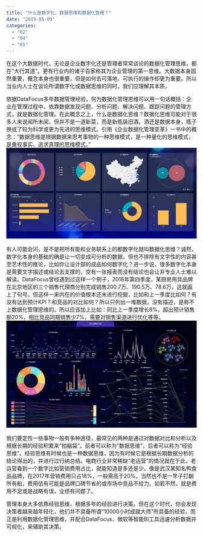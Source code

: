 ```yaml
---
title: "什么是数字化、数据思维和数据化管理？"
date: "2019-05-09"
categories: 
  - "02"
  - "04"
  - "05"
---
```


在这个大数据时代，无论是企业数字化还是管理者常常谈论的数据化管理思维，都在“大行其道”。更有行业内的诸子百家称其为企业管理的第一思维。大数据本身固然重要，概念本身也很重要，但是如何去可落地、可执行的操作却更为重要。所以当业内人士在谈论所谓数字化或数据思维的同时，我们应理解其本质。

依据DataFocus多年数据管理经验，何为数据化管理思维可以用一句话概括：企业在管理过程中，依靠数据发现问题、分析问题、解决问题、跟踪问题的管理方式，就是数据化管理。在此概念之上，什么是数据化思维？数据化思维可能对于很多人来说闻所未闻，但并不是一道新菜，而是新瓶装旧酒。酒还是数据本身，瓶子换成了较为科学或更为先进的思维模式。引用《企业数据化管理变革》一书中的概念：“数据思维是根据数据来思考事物的一种思维模式，是一种量化的思维模式，是重视事实、追求真理的思维模式。”![](images/23418129-3BD0-485f-9E55-D5133ED8599B-1024x488.jpg)

有人可能会问，是不是把所有能和业务联系上的都数字化就叫数据化思维？诚然，数字化本身的基础的确是让一切变成可分析的数据，但也不排除有文字性的内容甚至艺术性的推论，比如你让设计部的成品如何数字化？进一步说，很多数字化本身是需要文字描述或结论去支撑的，空有一张报表而没有结论也会让非专业人士难以解读。DataFocus曾经遇到过这样一个例子，2018年第四季度，某厨房用具品牌在北京地区的三个销售代理商分别完成销售200.7万、190.5万、78.6万，这就画上了句号。但这样一来内在的价值根本还未进行挖掘，比如和上一季度比如何？有没有达到预计KPI？和竞品的对比如何？所以只列出一堆数据，没有描述，是称不上数据化管理思维的。所以应该加上比如：同比上一季度增长8%，超出预计销售额20%，相比竞品同期销售少7%，需要对销售渠道进行优化等等。![](images/624AB114-9058-4198-9AC9-1FF519255161-1-1024x575.jpg)

我们要定性一些事物一般有多种途径，最常见的两种是通过对数据对比和分析以及根据长期的经验积累来“拍脑袋”。前者可以称为“数据思维”，后者可以称为“经验思维”。经验思维有时候也是一种数据思维，因为有时候它是根据长期数据分析的结论得出的，并进行过归纳总结。电商行业非常稀缺“老运营”的情况就在于此，老运营看到一个数字比如营销费用占比，就能知道是多还是少。像是武汉某知名鸭食品品牌，在2017年营销费用只占18%，一般需高于20%。当然也不是一竿子打翻所有船，费用低有可能是品牌口碑节省的或市场中竞品不给力。如若不然，就是费用不足或是战略有误，业绩有问题了。

管理本身大多依靠经验思维，根据多年的经验进行决策。但在这个时代，你会发现决策者越来越年轻化，他们并不具备所谓“10000小时成就大师”所具备的经验，而正是利用数据化管理思维，并配合DataFocus、微软等智能BI工具迅速分析数据并可视化，来辅助其决策。
